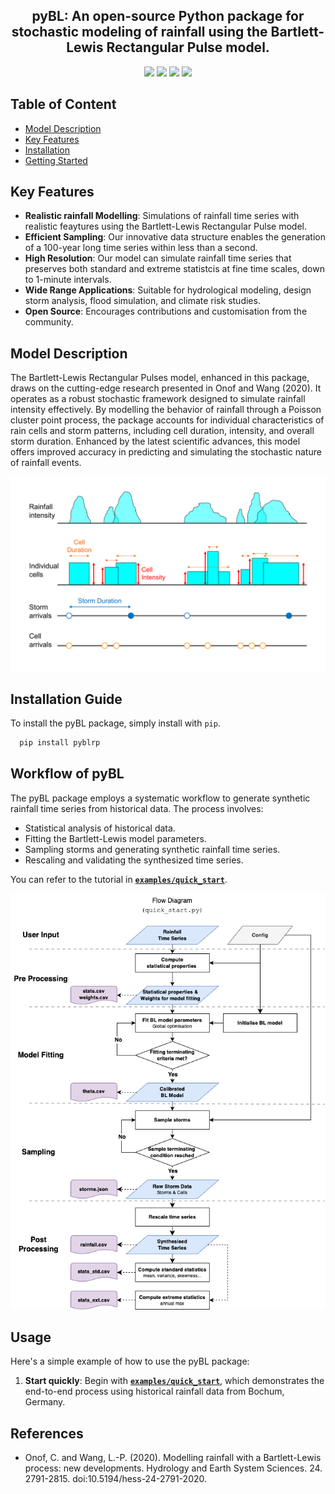 <!-- <h1 align="center">
  <br>
  <a href="https://example.com/">
  <img src="path_to_uploaded_image/logo.png" alt="pyBL" width="200"></a>
  <br>
  pyBL
  <br>
</h1> -->

<h2 align="center">pyBL: An open-source Python package for stochastic modeling of rainfall using the Bartlett-Lewis Rectangular Pulse model.</h2>

<p align="center">
  <a href="http://makeapullrequest.com"><img src="https://img.shields.io/badge/PRs-welcome-brightgreen.svg"></a>
  <a href="https://github.com/NTU-CompHydroMet-Lab/pyBL/actions/workflows/tests.yml"><img src="https://github.com/NTU-CompHydroMet-Lab/pyBL/actions/workflows/tests.yml/badge.svg"></a>
  <a href="https://github.com/NTU-CompHydroMet-Lab/pyBL/actions/workflows/docs.yml"><img src="https://github.com/NTU-CompHydroMet-Lab/pyBL/actions/workflows/docs.yml/badge.svg"></a>
  <a><img src="https://img.shields.io/pypi/pyversions/pyBLRP"></a>
</p>

## Table of Content

- [Model Description](#model-description)
- [Key Features](#key-features)
- [Installation](#installation)
- [Getting Started](#getting-started)


## Key Features
- **Realistic rainfall Modelling**: Simulations of rainfall time series with realistic feaytures using the Bartlett-Lewis Rectangular Pulse model.
- **Efficient Sampling**: Our innovative data structure enables the generation of a 100-year long time series within less than a second.
- **High Resolution**: Our model can simulate rainfall time series that preserves both standard and extreme statistcis at fine time scales, down to 1-minute intervals.
- **Wide Range Applications**: Suitable for hydrological modeling, design storm analysis, flood simulation, and climate risk studies.
- **Open Source**: Encourages contributions and customisation from the community.

## Model Description
The Bartlett-Lewis Rectangular Pulses model, enhanced in this package, draws on the cutting-edge research presented in Onof and Wang (2020). It operates as a robust stochastic framework designed to simulate rainfall intensity effectively. By modelling the behavior of rainfall through a Poisson cluster point process, the package accounts for individual characteristics of rain cells and storm patterns, including cell duration, intensity, and overall storm duration. Enhanced by the latest scientific advances, this model offers improved accuracy in predicting and simulating the stochastic nature of rainfall events.

![fig01-RBL](https://raw.githubusercontent.com/NTU-CompHydroMet-Lab/pyBL/main/assets/fig01-RBL.png)

## Installation Guide
To install the pyBL package, simply install with `pip`.
```bash
  pip install pyblrp
```

## Workflow of pyBL

<!-- //CY: previous version -->
<!-- The pyBL package follows a systematic workflow for generating synthetic rainfall time series using historical records. The process involves computing statistical properties, fitting BL model parameters, sampling storms, and rescaling time series to produce synthesized time series. -->

The pyBL package employs a systematic workflow to generate synthetic rainfall time series from historical data. The process involves:

- Statistical analysis of historical data.
- Fitting the Bartlett-Lewis model parameters.
- Sampling storms and generating synthetic rainfall time series.
- Rescaling and validating the synthesized time series.

You can refer to the tutorial in [**`examples/quick_start`**](https://github.com/NTU-CompHydroMet-Lab/pyBL/blob/main/examples/quick_start/quick_start.ipynb).

<!-- //CY: the necessarity of adding this line? -->
<!-- For a detailed breakdown of each step, see our Detailed Workflow Documentation. -->

![fig02-package-workflow](https://raw.githubusercontent.com/NTU-CompHydroMet-Lab/pyBL/main/assets/fig02-package-workflow.png)


## Usage

Here's a simple example of how to use the pyBL package:


1. **Start quickly**: Begin with [**`examples/quick_start`**](https://github.com/NTU-CompHydroMet-Lab/pyBL/blob/main/examples/quick_start/quick_start.ipynb), which demonstrates the end-to-end process using historical rainfall data from Bochum, Germany.
<!-- 
2. **Some simple examples**

```python
import pybl

# Example usage
# [[need help from kilin]]

``` -->
<!-- ## Contribution  -->

<!-- ## Citation -->


## References
-  Onof, C. and Wang, L.-P. (2020). Modelling rainfall with a Bartlett-Lewis process: new developments. Hydrology and Earth System Sciences. 24. 2791-2815. doi:10.5194/hess-24-2791-2020. 

